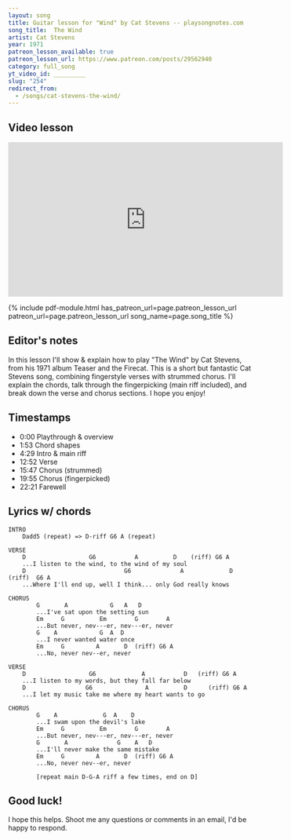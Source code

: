 ```yaml
---
layout: song
title: Guitar lesson for "Wind" by Cat Stevens -- playsongnotes.com
song_title:  The Wind
artist: Cat Stevens
year: 1971
patreon_lesson_available: true
patreon_lesson_url: https://www.patreon.com/posts/29562940
category: full_song
yt_video_id: _________
slug: "254"
redirect_from:
  - /songs/cat-stevens-the-wind/
---
```




## Video lesson

<iframe width="560" height="315" src="https://www.youtube.com/embed/SLdUfxYg_28?showinfo=0" frameborder="0" allowfullscreen></iframe><br />

<!-- Coming soon! -->

{% include pdf-module.html has_patreon_url=page.patreon_lesson_url patreon_url=page.patreon_lesson_url song_name=page.song_title %}

## Editor's notes

In this lesson I'll show & explain how to play "The Wind" by Cat Stevens, from his 1971 album Teaser and the Firecat. This is a short but fantastic Cat Stevens song, combining fingerstyle verses with strummed chorus. I'll explain the chords, talk through the fingerpicking (main riff included), and break down the verse and chorus sections. I hope you enjoy!

## Timestamps

- 0:00 Playthrough & overview
- 1:53 Chord shapes
- 4:29 Intro & main riff
- 12:52 Verse
- 15:47 Chorus (strummed)
- 19:55 Chorus (fingerpicked)
- 22:21 Farewell

## Lyrics w/ chords

    INTRO
        Dadd5 (repeat) => D-riff G6 A (repeat)

    VERSE
        D                  G6           A          D    (riff) G6 A
        ...I listen to the wind, to the wind of my soul
        D                            G6              A             D  (riff)  G6 A
        ...Where I'll end up, well I think... only God really knows

    CHORUS
            G       A            G   A   D
            ...I've sat upon the setting sun
            Em     G          Em        G        A
            ...But never, nev---er, nev---er, never
            G    A            G  A  D
            ...I never wanted water once
            Em     G         A       D  (riff) G6 A
            ...No, never nev--er, never

    VERSE
        D                  G6             A           D   (riff) G6 A
        ...I listen to my words, but they fall far below
        D                 G6               A          D      (riff) G6 A
        ...I let my music take me where my heart wants to go

    CHORUS
            G    A             G  A    D
            ...I swam upon the devil's lake
            Em     G          Em        G        A
            ...But never, nev---er, nev---er, never
            G       A              G    A   D
            ...I'll never make the same mistake
            Em     G         A       D  (riff) G6 A
            ...No, never nev--er, never

            [repeat main D-G-A riff a few times, end on D]

## Good luck!

I hope this helps. Shoot me any questions or comments in an email, I'd be happy to respond.
